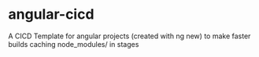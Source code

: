 # angular-cicd
A CICD Template for angular projects (created with ng new) to make faster builds caching node_modules/ in stages
